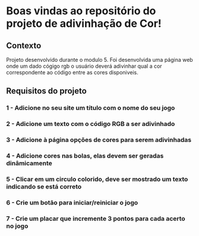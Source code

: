 # Boas vindas ao repositório do projeto de adivinhação de Cor!

## Contexto 

Projeto desenvolvido durante o modulo 5. Foi desenvolvida uma página web onde um dado cógigo rgb o usuário deverá adivinhar qual a cor correspondente ao código entre as cores disponiveis.

## Requisitos do projeto

### 1 - Adicione no seu site um título com o nome do seu jogo

### 2 - Adicione um texto com o código RGB a ser adivinhado

### 3 - Adicione à página opções de cores para serem adivinhadas

### 4 - Adicione cores nas bolas, elas devem ser geradas dinâmicamente

### 5 - Clicar em um circulo colorido, deve ser mostrado um texto indicando se está correto

### 6 - Crie um botão para iniciar/reiniciar o jogo

### 7 - Crie um placar que incremente 3 pontos para cada acerto no jogo
